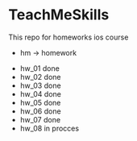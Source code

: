 # TeachMeSkills
This repo for homeworks ios course

- hm ->  homework

* hw_01 done
* hw_02 done
* hw_03 done
* hw_04 done
* hw_05 done
* hw_06 done
* hw_07 done
* hw_08 in procces
